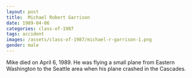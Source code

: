```yaml
---
layout: post
title:  Michael Robert Garrison
date: 1989-04-06
categories: class-of-1987
tags: accident
images: /assets/class-of-1987/michael-r-garrison-1.png
gender: male
---
```

Mike died on April 6, 1989. He was flying a small plane from Eastern Washington to the Seattle area when his plane crashed in the Cascades.
